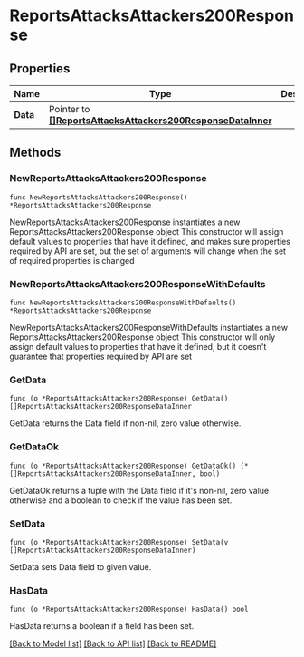 # ReportsAttacksAttackers200Response

## Properties

Name | Type | Description | Notes
------------ | ------------- | ------------- | -------------
**Data** | Pointer to [**[]ReportsAttacksAttackers200ResponseDataInner**](ReportsAttacksAttackers200ResponseDataInner.md) |  | [optional] 

## Methods

### NewReportsAttacksAttackers200Response

`func NewReportsAttacksAttackers200Response() *ReportsAttacksAttackers200Response`

NewReportsAttacksAttackers200Response instantiates a new ReportsAttacksAttackers200Response object
This constructor will assign default values to properties that have it defined,
and makes sure properties required by API are set, but the set of arguments
will change when the set of required properties is changed

### NewReportsAttacksAttackers200ResponseWithDefaults

`func NewReportsAttacksAttackers200ResponseWithDefaults() *ReportsAttacksAttackers200Response`

NewReportsAttacksAttackers200ResponseWithDefaults instantiates a new ReportsAttacksAttackers200Response object
This constructor will only assign default values to properties that have it defined,
but it doesn't guarantee that properties required by API are set

### GetData

`func (o *ReportsAttacksAttackers200Response) GetData() []ReportsAttacksAttackers200ResponseDataInner`

GetData returns the Data field if non-nil, zero value otherwise.

### GetDataOk

`func (o *ReportsAttacksAttackers200Response) GetDataOk() (*[]ReportsAttacksAttackers200ResponseDataInner, bool)`

GetDataOk returns a tuple with the Data field if it's non-nil, zero value otherwise
and a boolean to check if the value has been set.

### SetData

`func (o *ReportsAttacksAttackers200Response) SetData(v []ReportsAttacksAttackers200ResponseDataInner)`

SetData sets Data field to given value.

### HasData

`func (o *ReportsAttacksAttackers200Response) HasData() bool`

HasData returns a boolean if a field has been set.


[[Back to Model list]](../README.md#documentation-for-models) [[Back to API list]](../README.md#documentation-for-api-endpoints) [[Back to README]](../README.md)


